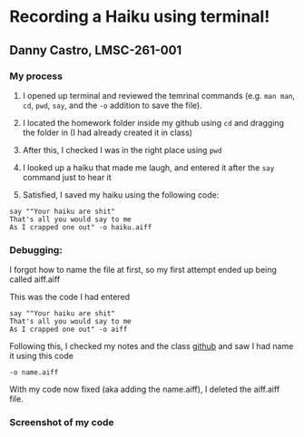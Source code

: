 # Recording a Haiku using terminal!
## Danny Castro, LMSC-261-001
### My process

1. I opened up terminal and reviewed the temrinal commands (e.g. `man man`, `cd`, `pwd`, `say`, and the `-o` addition to save the file).

2. I located the homework folder inside my github using `cd` and dragging the folder in (I had already created it in class)

3. After this, I checked I was in the right place using `pwd`

4. I looked up a haiku that made me laugh, and entered it after the `say` command just to hear it

5. Satisfied, I saved my haiku using the following code:

``` 
say ""Your haiku are shit"
That's all you would say to me
As I crapped one out" -o haiku.aiff 
```
### Debugging:

I forgot how to name the file at first, so my first attempt ended up being called aiff.aiff

This was the code I had entered

``` 
say ""Your haiku are shit"
That's all you would say to me
As I crapped one out" -o aiff 
```

Following this, I checked my notes and the class [github](https://github.com/rdwrome/261fa25) and saw I had name it using this code

```
-o name.aiff
```

With my code now fixed (aka adding the name.aiff), I deleted the aiff.aiff file.


### Screenshot of my code


